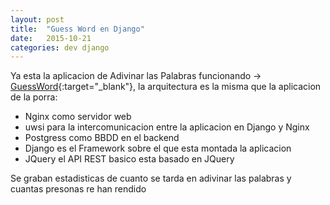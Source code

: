 ```yaml
---
layout: post
title:  "Guess Word en Django"
date:   2015-10-21
categories: dev django
---
```


Ya esta la aplicacion de Adivinar las Palabras funcionando -> [GuessWord][guess]{:target="_blank"}, la arquitectura es la misma que la aplicacion de la porra:

* Nginx como servidor web
* uwsi para la intercomunicacion entre la aplicacion en Django y Nginx
* Postgress como BBDD en el backend
* Django es el Framework sobre el que esta montada la aplicacion
* JQuery el API REST basico esta basado en JQuery

Se graban estadisticas de cuanto se tarda en adivinar las palabras y cuantas presonas re han rendido

[guess]: http://guessword.zeneke.com/